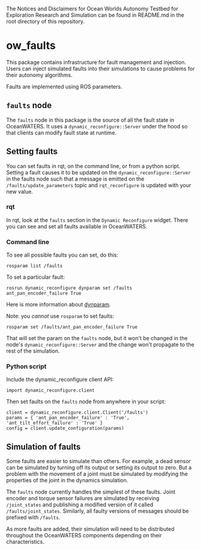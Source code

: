 The Notices and Disclaimers for Ocean Worlds Autonomy Testbed for Exploration
Research and Simulation can be found in README.md in the root directory of
this repository.

ow_faults
=========
This package contains infrastructure for fault management and injection. Users
can inject simulated faults into their simulations to cause problems for their
autonomy algorithms.

Faults are implemented using ROS parameters.

## `faults` node
The `faults` node in this package is the source of all the fault state in
OceanWATERS. It uses a `dynamic_reconfigure::Server` under the hood so that
clients can modify fault state at runtime.

## Setting faults
You can set faults in rqt, on the command line, or from a python script.
Setting a fault causes it to be updated on the `dynamic_reconfigure::Server` in
the faults node such that a message is emitted on the `/faults/update_parameters`
topic and `rqt_reconfigure` is updated with your new value.

### rqt
In rqt, look at the `faults` section in the `Dynamic Reconfigure` widget. There
you can see and set all faults available in OceanWATERS.

### Command line
To see all possible faults you can set, do this:

`rosparam list /faults`

To set a particular fault:

`rosrun dynamic_reconfigure dynparam set /faults ant_pan_encoder_failure True`

Here is more information about [dynparam](http://wiki.ros.org/dynamic_reconfigure#dynamic_reconfigure.2BAC8-groovy.dynparam_command-line_tool).

Note: you *cannot* use `rosparam` to set faults:

`rosparam set /faults/ant_pan_encoder_failure True`

That will set the param on the `faults` node, but it won't be changed in the
node's `dynamic_reconfigure::Server` and the change won't propagate to the rest
of the simulation.

### Python script
Include the dynamic_reconfigure client API:

`import dynamic_reconfigure.client`

Then set faults on the `faults` node from anywhere in your script:

```
client = dynamic_reconfigure.client.Client('/faults')
params = { 'ant_pan_encoder_failure' : 'True', 'ant_tilt_effort_failure' : 'True' }
config = client.update_configuration(params)
```

## Simulation of faults
Some faults are easier to simulate than others. For example, a dead sensor can
be simulated by turning off its output or setting its output to zero. But a
problem with the movement of a joint must be simulated by modifying the
properties of the joint in the dynamics simulation.

The `faults` node currently handles the simplest of these faults. Joint encoder
and torque sensor failures are simulated by receiving `/joint_states` and
publishing a modified version of it called `/faults/joint_states`. Similarly,
all faulty versions of messages should be prefixed with `/faults`.

As more faults are added, their simulation will need to be distributed
throughout the OceanWATERS components depending on their characteristics.

